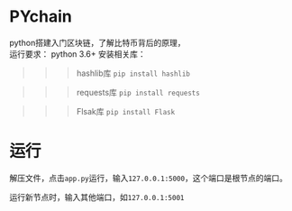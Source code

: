 # PYchain
python搭建入门区块链，了解比特币背后的原理，  
运行要求：    python 3.6+ 
安装相关库：       
>>>hashlib库       `pip install hashlib`    

>>>requests库      `pip install requests`     

>>>Flsak库         `pip install Flask`  

# 运行  
  
解压文件，点击`app.py`运行，输入`127.0.0.1:5000`，这个端口是根节点的端口。  
  
运行新节点时，输入其他端口，如`127.0.0.1:5001`

